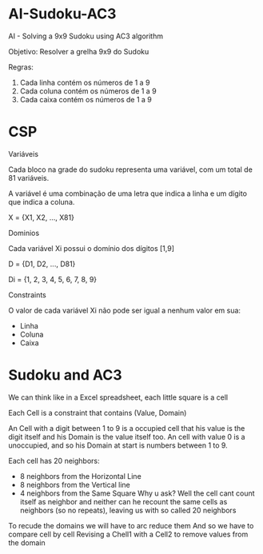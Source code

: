 # AI-Sudoku-AC3
AI - Solving a 9x9 Sudoku using AC3 algorithm

Objetivo: Resolver a grelha 9x9 do Sudoku

Regras:
1. Cada linha contém os números de 1 a 9
2. Cada coluna contém os números de 1 a 9
3. Cada caixa contém os números de 1 a 9

# CSP
Variáveis

Cada bloco na grade do sudoku representa uma variável, com um total de 81 variáveis.

A variável é uma combinação de uma letra que indica a linha e um dígito que indica a coluna.

X = {X1, X2, ..., X81}

Dominios

Cada variável Xi possui o domínio dos dígitos [1,9]

D = {D1, D2, ..., D81}

Di = {1, 2, 3, 4, 5, 6, 7, 8, 9}

Constraints

O valor de cada variável Xi não pode ser igual a nenhum valor em sua:

- Linha
- Coluna
- Caixa

# Sudoku and AC3

We can think like in a Excel spreadsheet, each little square is a cell

Each Cell is a constraint that contains (Value, Domain)

An Cell with a digit between 1 to 9 is a occupied cell that his value is the digit itself and his Domain is the value itself too.
An cell with value 0 is a unoccupied, and so his Domain at start is numbers between 1 to 9.

Each cell has 20 neighbors:
- 8 neighbors from the Horizontal Line
- 8 neighbors from the Vertical line
- 4 neighbors from the Same Square
Why u ask? Well the cell cant count itself as neighbor and neither can he recount the same cells as neighbors (so no repeats), leaving us with so called 20 neighbors

To recude the domains we will have to arc reduce them
And so we have to compare cell by cell
Revising a Chell1 with a Cell2 to remove values from the domain




